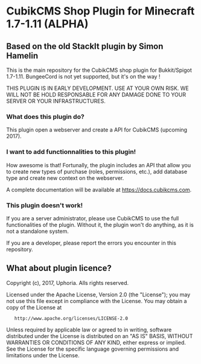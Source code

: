 # CubikCMS Shop Plugin for Minecraft 1.7-1.11 (ALPHA)
## Based on the old StackIt plugin by Simon Hamelin

This is the main repository for the CubikCMS shop plugin for Bukkit/Spigot 1.7-1.11. BungeeCord is not yet supported, but it's on the way !

THIS PLUGIN IS IN EARLY DEVELOPMENT. USE AT YOUR OWN RISK. WE WILL NOT BE HOLD RESPONSABLE FOR ANY DAMAGE DONE TO YOUR SERVER OR YOUR INFRASTRUCTURES.

### What does this plugin do?

This plugin open a webserver and create a API for CubikCMS (upcoming 2017).

### I want to add functionnalities to this plugin!

How awesome is that! Fortunally, the plugin includes an API that allow you to create new types of purchase (roles, permissions, etc.), add database type and create new context on the webserver.

A complete documentation will be available at https://docs.cubikcms.com.

### This plugin doesn't work!

If you are a server administrator, please use CubikCMS to use the full functionalities of the plugin. Without it, the plugin won't do anything, as it is not a standalone system.

If you are a developer, please report the errors you encounter in this repository.

## What about plugin licence?

   Copyright (c), 2017, Uphoria. Alls rights reserved.

   Licensed under the Apache License, Version 2.0 (the "License");
   you may not use this file except in compliance with the License.
   You may obtain a copy of the License at

       http://www.apache.org/licenses/LICENSE-2.0

   Unless required by applicable law or agreed to in writing, software
   distributed under the License is distributed on an "AS IS" BASIS,
   WITHOUT WARRANTIES OR CONDITIONS OF ANY KIND, either express or implied.
   See the License for the specific language governing permissions and
   limitations under the License.